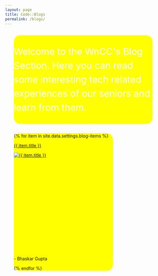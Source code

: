 ```yaml
---
layout: page
title: Code::Blogs
permalink: /blogs/
---
```


<style>
  .yellow{
    background-color: #FFFF00;
  }
  .card{
    margin: 2em;
    border-radius: 20px;
    background-color: #FFFF00;

  }
  .congrats{
    font-size: 20px;
    line-height: 1.5em;
    color: white;
    padding-top: 1em;
    padding-bottom: 1em;
  }
</style>

<section class = "section">
 <div class="container">
    <div class="card">
      <div class="col-lg-10 container my-auto mx-auto text-center">
        <p class="congrats" style="font-size: 30px; line-height: 1.5em; color: white; margin-bottom: 1em;" >Welcome to the WnCC's Blog Section. Here you can read some interesting tech related experiences of our seniors and learn from them. </p>
      </div>
    </div>
  </div>
  <div class="container">
    <div class="card border-success mb-1" style="max-width: 20rem;">
        {% for item in site.data.settings.blog-items %}
        <div class="card-body text-success" data-groups="[{% for soc in item.blog-type %}{% if forloop.first == true %}{% else %},{% endif %}&quot;{{ soc.type }}&quot;{% endfor %}]">
          <div class="shadow-sm rounded hover-wrapper pr-3 pl-3 pt-3 pb-3 bg-white border-top border-right" href="{{site.baseurl}}{{ item.url }}.html" style = "height:350px">
            <a href = "{{ site.baseurl }}{{item.url}}.html">
            <span class="rounded"> <p class="lead text-center font-weight-bold" >{{ item.title }}</p> <img src="{{ site.baseurl }}/{{ item.image }}" alt="{{ item.title }}" class="img-fluid  w-100 d-block mt-5 h-75 rounded"></span>
            <div class="hover-overlay rounded">
            </div>
            </a>
          </div>
          <div class="card-footer bg-transparent border-success"> <p class="lead text-center font-weight-bold card-author" >- Bhaskar Gupta </p> </div>
        </div>
        {% endfor %}
    </div>
  </div>

 </section> 